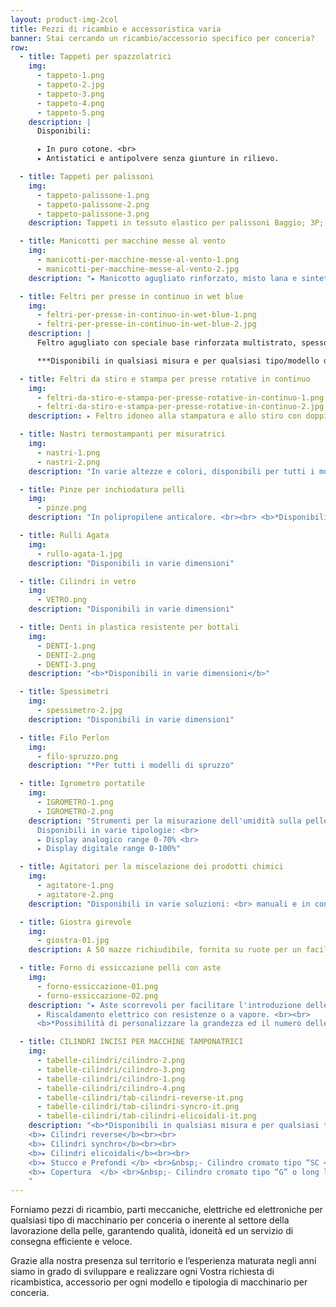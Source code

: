 ```yaml
---
layout: product-img-2col
title: Pezzi di ricambio e accessoristica varia
banner: Stai cercando un ricambio/accessorio specifico per conceria?
row:
  - title: Tappeti per spazzolatrici
    img:
      - tappeto-1.png
      - tappeto-2.jpg
      - tappeto-3.png
      - tappeto-4.png
      - tappeto-5.png
    description: |
      Disponibili:

      ▸ In puro cotone. <br>
      ▸ Antistatici e antipolvere senza giunture in rilievo.

  - title: Tappeti per palissoni
    img:
      - tappeto-palissone-1.png
      - tappeto-palissone-2.png
      - tappeto-palissone-3.png
    description: Tappeti in tessuto elastico per palissoni Baggio; 3P; Cartigliano ecc. <br><br> <b>*Disponibili in vari materiali e per tutti i modelli di palissone</b>

  - title: Manicotti per macchine messe al vento
    img:
      - manicotti-per-macchine-messe-al-vento-1.png
      - manicotti-per-macchine-messe-al-vento-2.jpg
    description: "▸ Manicotto agugliato rinforzato, misto lana e sintetico, senza trama. <br><br> <b>*Disponibili in qualsiasi misura e per qualsiasi tipo/modello di macchina</b>"

  - title: Feltri per presse in continuo in wet blue
    img:
      - feltri-per-presse-in-continuo-in-wet-blue-1.png
      - feltri-per-presse-in-continuo-in-wet-blue-2.jpg
    description: |
      Feltro agugliato con speciale base rinforzata multistrato, spessore uniforme e superficie ben smerigliata.

      ***Disponibili in qualsiasi misura e per qualsiasi tipo/modello di macchina**

  - title: Feltri da stiro e stampa per presse rotative in continuo
    img:
      - feltri-da-stiro-e-stampa-per-presse-rotative-in-continuo-1.png
      - feltri-da-stiro-e-stampa-per-presse-rotative-in-continuo-2.jpg
    description: ▸ Feltro idoneo alla stampatura e allo stiro con doppia agatura, con superficie ben smerigliata.

  - title: Nastri termostampanti per misuratrici
    img:
      - nastri-1.png
      - nastri-2.png
    description: "In varie altezze e colori, disponibili per tutti i modelli di misuratrici."

  - title: Pinze per inchiodatura pelli
    img:
      - pinze.png
    description: "In polipropilene anticalore. <br><br> <b>*Disponibili in varie tipologie e materiali</b>"

  - title: Rulli Agata
    img:
      - rullo-agata-1.jpg
    description: "Disponibili in varie dimensioni"

  - title: Cilindri in vetro
    img:
      - VETRO.png
    description: "Disponibili in varie dimensioni"

  - title: Denti in plastica resistente per bottali
    img:
      - DENTI-1.png
      - DENTI-2.png
      - DENTI-3.png
    description: "<b>*Disponibili in varie dimensioni</b>"

  - title: Spessimetri
    img:
      - spessimetro-2.jpg
    description: "Disponibili in varie dimensioni"

  - title: Filo Perlon
    img:
      - filo-spruzzo.png
    description: "*Per tutti i modelli di spruzzo"

  - title: Igrometro portatile
    img:
      - IGROMETRO-1.png
      - IGROMETRO-2.png
    description: "Strumenti per la misurazione dell'umidità sulla pelle.
      Disponibili in varie tipologie: <br>
      ▸ Display analogico range 0-70% <br>
      ▸ Display digitale range 0-100%"

  - title: Agitatori per la miscelazione dei prodotti chimici
    img:
      - agitatore-1.png
      - agitatore-2.png
    description: "Disponibili in varie soluzioni: <br> manuali e in continuo per fusti o per cisterne."

  - title: Giostra girevole
    img:
      - giostra-01.jpg
    description: A 50 mazze richiudibile, fornita su ruote per un facile spostamento.

  - title: Forno di essiccazione pelli con aste
    img:
      - forno-essiccazione-01.png
      - forno-essiccazione-02.png
    description: "▸ Aste scorrevoli per facilitare l'introduzione delle pelli. <br>
      ▸ Riscaldamento elettrico con resistenze o a vapore. <br><br>
      <b>*Possibilità di personalizzare la grandezza ed il numero delle aste</b>"

  - title: CILINDRI INCISI PER MACCHINE TAMPONATRICI
    img:
      - tabelle-cilindri/cilindro-2.png
      - tabelle-cilindri/cilindro-3.png
      - tabelle-cilindri/cilindro-1.png
      - tabelle-cilindri/cilindro-4.png
      - tabelle-cilindri/tab-cilindri-reverse-it.png
      - tabelle-cilindri/tab-cilindri-syncro-it.png
      - tabelle-cilindri/tab-cilindri-elicoidali-it.png
    description: "<b>*Disponibili in qualsiasi misura e per qualsiasi tipo di macchina</b> <br><br>
    <b>▸ Cilindri reverse</b><br><br>
    <b>▸ Cilindri synchro</b><br><br>
    <b>▸ Cilindri elicoidali</b><br><br>
    <b>▸ Stucco e Prefondi </b> <br>&nbsp;- Cilindro cromato tipo “SC <br>&nbsp;- Cilindro long life tipo “SSLL” 	<br><br>
    <b>▸ Copertura  </b> <br>&nbsp;- Cilindro cromato tipo “G” o long life “GLL” <br>&nbsp;- Cilindro cromato tipo “NP” o long life “NPLL” 	<br><br>
    "
---
```


Forniamo pezzi di ricambio, parti meccaniche, elettriche ed elettroniche per qualsiasi tipo di macchinario per conceria o inerente al settore della lavorazione della pelle, garantendo qualità, idoneità ed un servizio di consegna efficiente e veloce.

Grazie alla nostra presenza sul territorio e l’esperienza maturata negli anni siamo in grado di sviluppare e realizzare ogni Vostra richiesta di ricambistica, accessorio per ogni modello e tipologia di macchinario per conceria.
